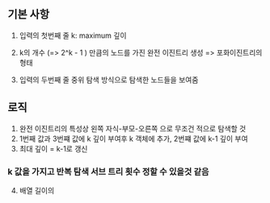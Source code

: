 ## 기본 사항
1. 입력의 첫번째 줄 
k: maximum 깊이

2. k의 개수 (=> 2^k - 1 ) 만큼의 노드를 가진 완전 이진트리 생성
=> 포화이진트리의 형태

3. 입력의 두번째 줄
중위 탐색 방식으로 탐색한 노드들을 보여줌

## 로직
1. 완전 이진트리의 특성상 왼쪽 자식-부모-오른쪽 으로 무조건 적으로 탐색할 것
2. 1번째 값과 3번쨰 값에 k 깊이 부여후 k 객체에 추가, 2번쨰 값에 k-1 깊이 부여
3. 최대 깊이 =  k-1로 갱신

### k 값을 가지고 반복 탐색 서브 트리 횟수 정할 수 있을것 같음

4. 배열 길이의 